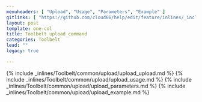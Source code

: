 ```yaml
---
menuheaders: [ "Upload", "Usage", "Parameters", "Example" ]
gitlinks: [ "https://github.com/cloud66/help/edit/feature/inlines/_includes/_inlines/Toolbelt/common/upload/upload_upload.md", "https://github.com/cloud66/help/edit/feature/inlines/_includes/_inlines/Toolbelt/common/upload/upload_usage.md", "https://github.com/cloud66/help/edit/feature/inlines/_includes/_inlines/Toolbelt/common/upload/upload_parameters.md", "https://github.com/cloud66/help/edit/feature/inlines/_includes/_inlines/Toolbelt/common/upload/upload_example.md" ]
layout: post
template: one-col
title: Toolbelt upload command
categories: Toolbelt
lead: ""
legacy: true

---
```


<a name="1"></a>{% include _inlines/Toolbelt/common/upload/upload_upload.md %}
<a name="2"></a>{% include _inlines/Toolbelt/common/upload/upload_usage.md %}
<a name="3"></a>{% include _inlines/Toolbelt/common/upload/upload_parameters.md %}
<a name="4"></a>{% include _inlines/Toolbelt/common/upload/upload_example.md %}